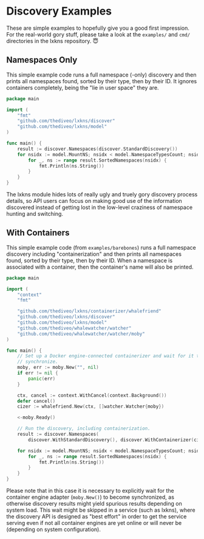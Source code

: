 # Discovery Examples

These are simple examples to hopefully give you a good first impression. For the
real-world gory stuff, please take a look at the `examples/` and `cmd/`
directories in the lxkns repository. 😇

## Namespaces Only

This simple example code runs a full namespace (-only) discovery and then prints
all namespaces found, sorted by their type, then by their ID. It ignores
containers completely, being the "lie in user space" they are.

```go
package main

import (
    "fmt"
    "github.com/thediveo/lxkns/discover"
    "github.com/thediveo/lxkns/model"
)

func main() {
    result := discover.Namespaces(discover.StandardDiscovery())
    for nsidx := model.MountNS; nsidx < model.NamespaceTypesCount; nsidx++ {
        for _, ns := range result.SortedNamespaces(nsidx) {
            fmt.Println(ns.String())
        }
    }
}
```

The lxkns module hides lots of really ugly and truely gory discovery process
details, so API users can focus on making good use of the information discovered
instead of getting lost in the low-level craziness of namespace hunting and
switching.

## With Containers

This simple example code (from `examples/barebones`) runs a full namespace
discovery including "containerization" and then prints all namespaces found,
sorted by their type, then by their ID. When a namespace is associated with a
container, then the container's name will also be printed.

```go
package main

import (
    "context"
    "fmt"

    "github.com/thediveo/lxkns/containerizer/whalefriend"
    "github.com/thediveo/lxkns/discover"
    "github.com/thediveo/lxkns/model"
    "github.com/thediveo/whalewatcher/watcher"
    "github.com/thediveo/whalewatcher/watcher/moby"
)

func main() {
    // Set up a Docker engine-connected containerizer and wait for it to
    // synchronize.
    moby, err := moby.New("", nil)
    if err != nil {
        panic(err)
    }

    ctx, cancel := context.WithCancel(context.Background())
    defer cancel()
    cizer := whalefriend.New(ctx, []watcher.Watcher{moby})

    <-moby.Ready()

    // Run the discovery, including containerization.
    result := discover.Namespaces(
        discover.WithStandardDiscovery(), discover.WithContainerizer(cizer))

    for nsidx := model.MountNS; nsidx < model.NamespaceTypesCount; nsidx++ {
        for _, ns := range result.SortedNamespaces(nsidx) {
            fmt.Println(ns.String())
        }
    }
}
```

Please note that in this case it is necessary to explicitly wait for the
container engine adapter (`moby.New()`) to become synchronized, as otherwise
discovery results might yield spurious results depending on system load. This
wait might be skipped in a service (such as lxkns), where the discovery API is
designed as "best effort" in order to get the service serving even if not all
container engines are yet online or will never be (depending on system
configuration).
